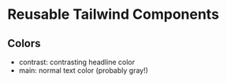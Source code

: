 # Reusable Tailwind Components

## Colors

* contrast: contrasting headline color
* main: normal text color (probably gray!)
